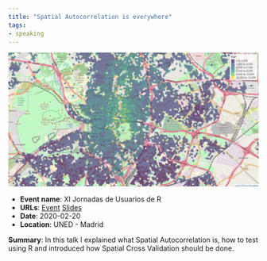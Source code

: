 ```yaml
---
title: "Spatial Autocorrelation is everywhere"
tags:
- speaking
---
```

![Spatial Autocorrelation](appearances/2020/Spatial%20Autocorrelation/Spatial%20Autocorrelation.png)

- **Event name**: XI Jornadas de Usuarios de R
- **URLs**: [Event](http://r-es.org/XIjuR/) [Slides](https://docs.google.com/presentation/d/13NMMeQkvK2imWemUTkHGb32ddJjLM-ad_rGG8kClhNU/edit?usp=sharing)
- **Date**: 2020-02-20
- **Location**: UNED - Madrid

**Summary**: In this talk I explained what Spatial Autocorrelation is, how to test using R and introduced how Spatial Cross Validation should be done.